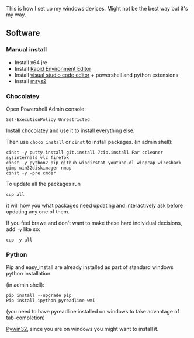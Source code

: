 This is how I set up my windows devices.
Might not be the best way but it's my way.

## Software
### Manual install

* Install x64 jre
* Install [Rapid Environment Editor](http://www.rapidee.com/en/download)
* Install [visual studio code editor](https://code.visualstudio.com/updates) + powershell and python extensions
* Install [msys2](https://msys2.github.io/)

### Chocolatey 

Open Powershell Admin console:

```
Set-ExecutionPolicy Unrestricted
```

Install [chocolatey](https://chocolatey.org/) and use it to install everything else.

Then use ```choco install``` or ```cinst``` to install packages.
(in admin shell):

```
cinst -y putty.install git.install 7zip.install Far ccleaner sysinternals vlc firefox
cinst -y python2 pip github windirstat youtube-dl winpcap wireshark gimp win32diskimager nmap
cinst -y -pre cmder
```

To update all the packages run 

```
cup all
```
it will how you what packages need updating and interactively ask before updating any one of them.

If you feel brawe and don't want to make these hard individual decisions, add `-y` like so:
```
cup -y all
```

### Python
Pip and easy_install are already installed as part of standard windows python installation.

(in admin shell):
```
pip install --upgrade pip
Pip install ipython pyreadline wmi
```
(you need to have pyreadline installed on windows to take advantage of tab-completion)

[Pywin32](http://sourceforge.net/projects/pywin32/files/pywin32/Build%20219/pywin32-219.win-amd64-py2.7.exe/download), since you are on windows you might want to install it.

